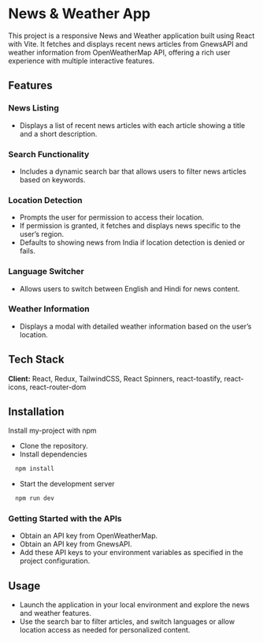
# News & Weather App

This project is a responsive News and Weather application built using React with Vite. It fetches and displays recent news articles from GnewsAPI and weather information from OpenWeatherMap API, offering a rich user experience with multiple interactive features.




## Features

### News Listing
- Displays a list of recent news articles with each article showing a title and a short description.

### Search Functionality
- Includes a dynamic search bar that allows users to filter news articles based on keywords.

### Location Detection
- Prompts the user for permission to access their location.
- If permission is granted, it fetches and displays news specific to the user’s region.
- Defaults to showing news from India if location detection is denied or fails.

### Language Switcher

- Allows users to switch between English and Hindi for news content.

### Weather Information
- Displays a modal with detailed weather information based on the user’s location.




## Tech Stack

**Client:** React, Redux, TailwindCSS, React Spinners, react-toastify, react-icons, react-router-dom




## Installation

Install my-project with npm
- Clone the repository.
- Install dependencies
```bash
  npm install
```
- Start the development server
```bash
  npm run dev
```
    
### Getting Started with the APIs



- Obtain an API key from OpenWeatherMap.
- Obtain an API key from GnewsAPI.
- Add these API keys to your environment variables as specified in the project configuration.
## Usage



- Launch the application in your local environment and explore the news and weather features.
- Use the search bar to filter articles, and switch languages or allow location access as needed for personalized content.